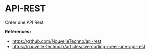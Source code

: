 # API-REST

Créer une API Rest

**Références :**
- https://github.com/NouvelleTechno/api-rest
- https://nouvelle-techno.fr/articles/live-coding-creer-une-api-rest
